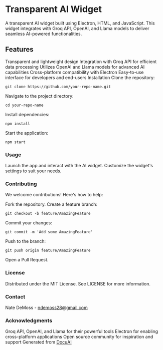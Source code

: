 # Transparent AI Widget
A transparent AI widget built using Electron, HTML, and JavaScript. This widget integrates with Groq API, OpenAI, and Llama models to deliver seamless AI-powered functionalities.

## Features
Transparent and lightweight design
Integration with Groq API for efficient data processing
Utilizes OpenAI and Llama models for advanced AI capabilities
Cross-platform compatibility with Electron
Easy-to-use interface for developers and end-users
Installation
Clone the repository:
```shell
git clone https://github.com/your-repo-name.git
```
Navigate to the project directory:
```shell
cd your-repo-name
```
Install dependencies:
```shell
npm install
```
Start the application:
```shell
npm start
```
### Usage
Launch the app and interact with the AI widget.
Customize the widget's settings to suit your needs.
### Contributing
We welcome contributions! Here's how to help:

Fork the repository.
Create a feature branch:
```shell
git checkout -b feature/AmazingFeature 
```
Commit your changes:
```shell
git commit -m 'Add some AmazingFeature'
```
Push to the branch:
```shell
git push origin feature/AmazingFeature
```
Open a Pull Request.
### License
Distributed under the MIT License. See LICENSE for more information.

### Contact
Nate DeMoss - ndemoss28@gmail.com

### Acknowledgments
Groq API, OpenAI, and Llama for their powerful tools
Electron for enabling cross-platform applications
Open source community for inspiration and support
Generated from [DocuAI](https://docu-ai-git.vercel.app/)
